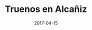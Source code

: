 ---
layout: post
categories: day-by-day
date: 2017-04-15
title: Truenos en Alcañiz
image:
  thumbnail: /images/blog/thumbnails/2017-04-15-truenos-en-alcañiz.jpg
  path: /images/blog/2017-04-15-truenos-en-alcañiz.jpg
---